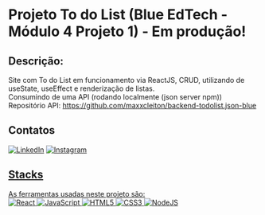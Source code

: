 # Projeto To do List (Blue EdTech - Módulo 4 Projeto 1) - Em produção!


## Descrição:
Site com To do List em funcionamento via ReactJS, CRUD, utilizando de useState, useEffect e renderização de listas.
<br>
Consumindo de uma API (rodando localmente (json server npm))
<br>
Repositório API: https://github.com/maxxcleiton/backend-todolist.json-blue

## Contatos
<a href="https://www.linkedin.com/in/maxcleiton/" target="blank" rel="noopener">![LinkedIn](https://img.shields.io/badge/linkedin-%230077B5.svg?style=for-the-badge&logo=linkedin&logoColor=white)<a>
<a href="https://www.instagram.com/maxcleitonn/" target="_blank" rel="noopener">![Instagram](https://img.shields.io/badge/Instagram-%23E4405F.svg?style=for-the-badge&logo=Instagram&logoColor=white)
 
## Stacks
As ferramentas usadas neste projeto são:
<br>
![React](https://img.shields.io/badge/react-%2320232a.svg?style=for-the-badge&logo=react&logoColor=%2361DAFB)
![JavaScript](https://img.shields.io/badge/javascript-%23323330.svg?style=for-the-badge&logo=javascript&logoColor=%23F7DF1E)
![HTML5](https://img.shields.io/badge/html5-%23E34F26.svg?style=for-the-badge&logo=html5&logoColor=white)
![CSS3](https://img.shields.io/badge/css3-%231572B6.svg?style=for-the-badge&logo=css3&logoColor=white)
![NodeJS](https://img.shields.io/badge/node.js-6DA55F?style=for-the-badge&logo=node.js&logoColor=white)
